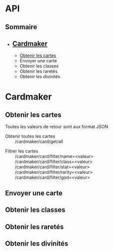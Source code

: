 # API
## Sommaire
* ## [Cardmaker](#Cardmaker)
    * [Obtenir les cartes](##Obtenir&nbsp;les&nbsp;cartes)
    * Envoyer une carte
    * Obtenir les classes
    * Obtenir les raretés
    * Obtenir les divinités

# Cardmaker

## Obtenir les cartes  
Toutes les valeurs de retour sont aux format JSON

Obtenir toutes les cartes  
&nbsp;&nbsp;&nbsp;&nbsp;&nbsp;&nbsp;&nbsp;&nbsp;/cardmaker/card/get/all  
  
Filtrer les cartes  
&nbsp;&nbsp;&nbsp;&nbsp;&nbsp;&nbsp;&nbsp;&nbsp;/cardmaker/card/filter/name=\<valeur\>  
&nbsp;&nbsp;&nbsp;&nbsp;&nbsp;&nbsp;&nbsp;&nbsp;/cardmaker/card/filter/class=\<valeur\>  
&nbsp;&nbsp;&nbsp;&nbsp;&nbsp;&nbsp;&nbsp;&nbsp;/cardmaker/card/filter/stat=\<valeur\>  
&nbsp;&nbsp;&nbsp;&nbsp;&nbsp;&nbsp;&nbsp;&nbsp;/cardmaker/card/filter/rarity=\<valeur\>  
&nbsp;&nbsp;&nbsp;&nbsp;&nbsp;&nbsp;&nbsp;&nbsp;/cardmaker/card/filter/god=\<valeur\>  

## Envoyer une carte  

## Obtenir les classes  

## Obtenir les raretés  

## Obtenir les divinités  
